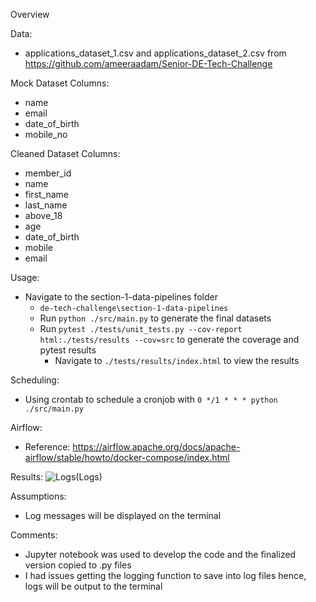 Overview

Data:
* applications_dataset_1.csv and applications_dataset_2.csv from https://github.com/ameeraadam/Senior-DE-Tech-Challenge

Mock Dataset Columns:
* name
* email
* date_of_birth
* mobile_no

Cleaned Dataset Columns:
* member_id
* name
* first_name
* last_name
* above_18
* age
* date_of_birth
* mobile
* email

Usage:
* Navigate to the section-1-data-pipelines folder
    * `de-tech-challenge\section-1-data-pipelines`
    * Run `python ./src/main.py` to generate the final datasets
    * Run `pytest ./tests/unit_tests.py --cov-report html:./tests/results --cov=src` to generate the coverage and pytest results
        * Navigate to `./tests/results/index.html` to view the results

Scheduling:
* Using crontab to schedule a cronjob with `0 */1 * * * python ./src/main.py`

Airflow:
* Reference: https://airflow.apache.org/docs/apache-airflow/stable/howto/docker-compose/index.html

Results:
![Logs](./images/log_example.jpg)(Logs)

Assumptions:
* Log messages will be displayed on the terminal

Comments:
* Jupyter notebook was used to develop the code and the finalized version copied to .py files
* I had issues getting the logging function to save into log files hence, logs will be output to the terminal
